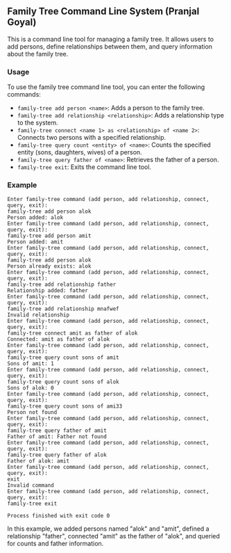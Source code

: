 ## Family Tree Command Line System (Pranjal Goyal)

This is a command line tool for managing a family tree. It allows users to add persons, define relationships between them, and query information about the family tree.

### Usage
To use the family tree command line tool, you can enter the following commands:

- `family-tree add person <name>`: Adds a person to the family tree.
- `family-tree add relationship <relationship>`: Adds a relationship type to the system.
- `family-tree connect <name 1> as <relationship> of <name 2>`: Connects two persons with a specified relationship.
- `family-tree query count <entity> of <name>`: Counts the specified entity (sons, daughters, wives) of a person.
- `family-tree query father of <name>`: Retrieves the father of a person.
- `family-tree exit`: Exits the command line tool.

### Example
```
Enter family-tree command (add person, add relationship, connect, query, exit): 
family-tree add person alok
Person added: alok
Enter family-tree command (add person, add relationship, connect, query, exit): 
family-tree add person amit
Person added: amit
Enter family-tree command (add person, add relationship, connect, query, exit): 
family-tree add person alok
Person already exists: alok
Enter family-tree command (add person, add relationship, connect, query, exit): 
family-tree add relationship father
Relationship added: father
Enter family-tree command (add person, add relationship, connect, query, exit): 
family-tree add relationship mnafwef
Invalid relationship
Enter family-tree command (add person, add relationship, connect, query, exit): 
family-tree connect amit as father of alok
Connected: amit as father of alok
Enter family-tree command (add person, add relationship, connect, query, exit): 
family-tree query count sons of amit
Sons of amit: 1
Enter family-tree command (add person, add relationship, connect, query, exit): 
family-tree query count sons of alok
Sons of alok: 0
Enter family-tree command (add person, add relationship, connect, query, exit): 
family-tree query count sons of ami33
Person not found
Enter family-tree command (add person, add relationship, connect, query, exit): 
family-tree query father of amit
Father of amit: Father not found
Enter family-tree command (add person, add relationship, connect, query, exit): 
family-tree query father of alok
Father of alok: amit
Enter family-tree command (add person, add relationship, connect, query, exit): 
exit
Invalid command
Enter family-tree command (add person, add relationship, connect, query, exit): 
family-tree exit

Process finished with exit code 0
```

In this example, we added persons named "alok" and "amit", defined a relationship "father", connected "amit" as the father of "alok", and queried for counts and father information.